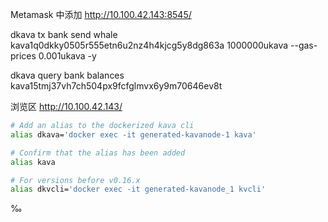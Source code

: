 Metamask 中添加 http://10.100.42.143:8545/






dkava tx bank send whale kava1q0dkky0505r555etn6u2nz4h4kjcg5y8dg863a 1000000ukava --gas-prices 0.001ukava -y





dkava query bank balances kava15tmj37vh7ch504px9fcfglmvx6y9m70646ev8t




浏览区 http://10.100.42.143/ 



```bash
# Add an alias to the dockerized kava cli
alias dkava='docker exec -it generated-kavanode-1 kava'

# Confirm that the alias has been added
alias kava

# For versions before v0.16.x
alias dkvcli='docker exec -it generated-kavanode_1 kvcli'
```
‰